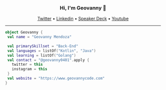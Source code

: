 <h3 align="center"> Hi, I'm Geovanny 👋 </h3>
<p align="center">
  <a href="https://twitter.com/geovanny0401/">Twitter</a> •
  <a href="https://www.linkedin.com/in/gmendozag/">Linkedin</a> •
  <a href="https://speakerdeck.com/geovanny0401">Speaker Deck</a> •
  <a href="https://www.youtube.com/@geovannymendozagonzalez9119">Youtube</a>
</p>

---

```kotlin
object Geovanny {
 val name = "Geovanny Mendoza"
 
 val primarySkillset = "Back-End" 
 val languages = listOf("Kotlin", "Java")
 val learning = listOf("Golang")
 val contact = "@geovanny0401".apply {
   twitter = this
   instagram = this
 }
 val website = "https://www.geovannycode.com"
}
```

